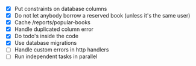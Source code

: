 - [x] Put constraints on database columns
- [x] Do not let anybody borrow a reserved book (unless it's the same user)
- [x] Cache /reports/popular-books
- [x] Handle duplicated column error
- [x] Do todo's inside the code
- [x] Use database migrations
- [ ] Handle custom errors in http handlers
- [ ] Run independent tasks in parallel
